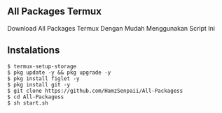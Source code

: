 ## All Packages Termux

Download All Packages Termux Dengan Mudah Menggunakan Script Ini

## Instalations
```
$ termux-setup-storage
$ pkg update -y && pkg upgrade -y
$ pkg install figlet -y
$ pkg install git -y
$ git clone https://github.com/HamzSenpaii/All-Packagess
$ cd All-Packagess
$ sh start.sh
```
